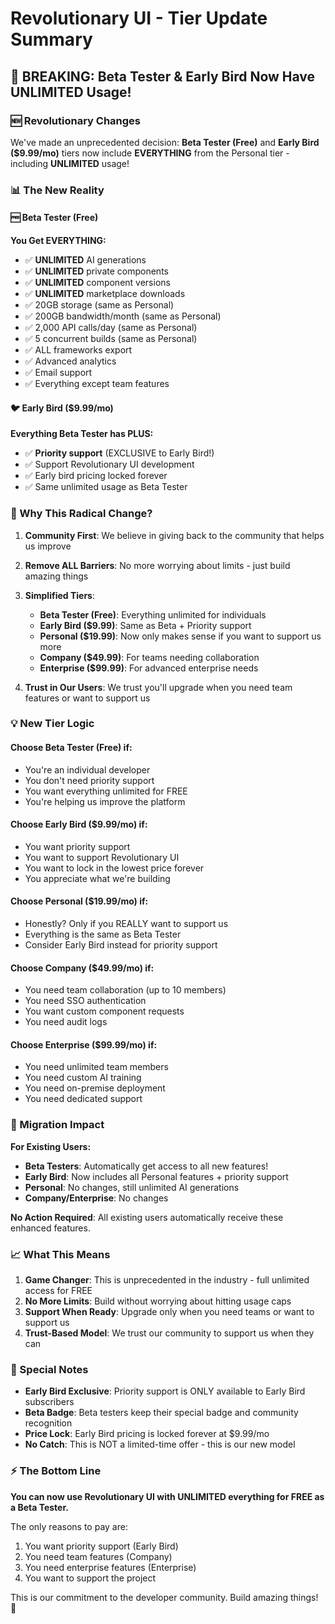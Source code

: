 # Revolutionary UI - Tier Update Summary

## 🎉 BREAKING: Beta Tester & Early Bird Now Have UNLIMITED Usage!

### 🆕 Revolutionary Changes

We've made an unprecedented decision: **Beta Tester (Free)** and **Early Bird ($9.99/mo)** tiers now include **EVERYTHING** from the Personal tier - including **UNLIMITED** usage!

### 📊 The New Reality

#### 🆓 Beta Tester (Free)
**You Get EVERYTHING:**
- ✅ **UNLIMITED** AI generations
- ✅ **UNLIMITED** private components
- ✅ **UNLIMITED** component versions
- ✅ **UNLIMITED** marketplace downloads
- ✅ 20GB storage (same as Personal)
- ✅ 200GB bandwidth/month (same as Personal)
- ✅ 2,000 API calls/day (same as Personal)
- ✅ 5 concurrent builds (same as Personal)
- ✅ ALL frameworks export
- ✅ Advanced analytics
- ✅ Email support
- ✅ Everything except team features

#### 🐦 Early Bird ($9.99/mo)
**Everything Beta Tester has PLUS:**
- ✅ **Priority support** (EXCLUSIVE to Early Bird!)
- ✅ Support Revolutionary UI development
- ✅ Early bird pricing locked forever
- ✅ Same unlimited usage as Beta Tester

### 🎯 Why This Radical Change?

1. **Community First**: We believe in giving back to the community that helps us improve

2. **Remove ALL Barriers**: No more worrying about limits - just build amazing things

3. **Simplified Tiers**: 
   - **Beta Tester (Free)**: Everything unlimited for individuals
   - **Early Bird ($9.99)**: Same as Beta + Priority support
   - **Personal ($19.99)**: Now only makes sense if you want to support us more
   - **Company ($49.99)**: For teams needing collaboration
   - **Enterprise ($99.99)**: For advanced enterprise needs

4. **Trust in Our Users**: We trust you'll upgrade when you need team features or want to support us

### 💡 New Tier Logic

#### Choose Beta Tester (Free) if:
- You're an individual developer
- You don't need priority support
- You want everything unlimited for FREE
- You're helping us improve the platform

#### Choose Early Bird ($9.99/mo) if:
- You want priority support
- You want to support Revolutionary UI
- You want to lock in the lowest price forever
- You appreciate what we're building

#### Choose Personal ($19.99/mo) if:
- Honestly? Only if you REALLY want to support us
- Everything is the same as Beta Tester
- Consider Early Bird instead for priority support

#### Choose Company ($49.99/mo) if:
- You need team collaboration (up to 10 members)
- You need SSO authentication
- You want custom component requests
- You need audit logs

#### Choose Enterprise ($99.99/mo) if:
- You need unlimited team members
- You need custom AI training
- You need on-premise deployment
- You need dedicated support

### 🚀 Migration Impact

**For Existing Users:**
- **Beta Testers**: Automatically get access to all new features!
- **Early Bird**: Now includes all Personal features + priority support
- **Personal**: No changes, still unlimited AI generations
- **Company/Enterprise**: No changes

**No Action Required**: All existing users automatically receive these enhanced features.

### 📈 What This Means

1. **Game Changer**: This is unprecedented in the industry - full unlimited access for FREE
2. **No More Limits**: Build without worrying about hitting usage caps
3. **Support When Ready**: Upgrade only when you need teams or want to support us
4. **Trust-Based Model**: We trust our community to support us when they can

### 🎁 Special Notes

- **Early Bird Exclusive**: Priority support is ONLY available to Early Bird subscribers
- **Beta Badge**: Beta testers keep their special badge and community recognition  
- **Price Lock**: Early Bird pricing is locked forever at $9.99/mo
- **No Catch**: This is NOT a limited-time offer - this is our new model

### ⚡ The Bottom Line

**You can now use Revolutionary UI with UNLIMITED everything for FREE as a Beta Tester.**

The only reasons to pay are:
1. You want priority support (Early Bird)
2. You need team features (Company)
3. You need enterprise features (Enterprise)
4. You want to support the project

This is our commitment to the developer community. Build amazing things! 🚀
